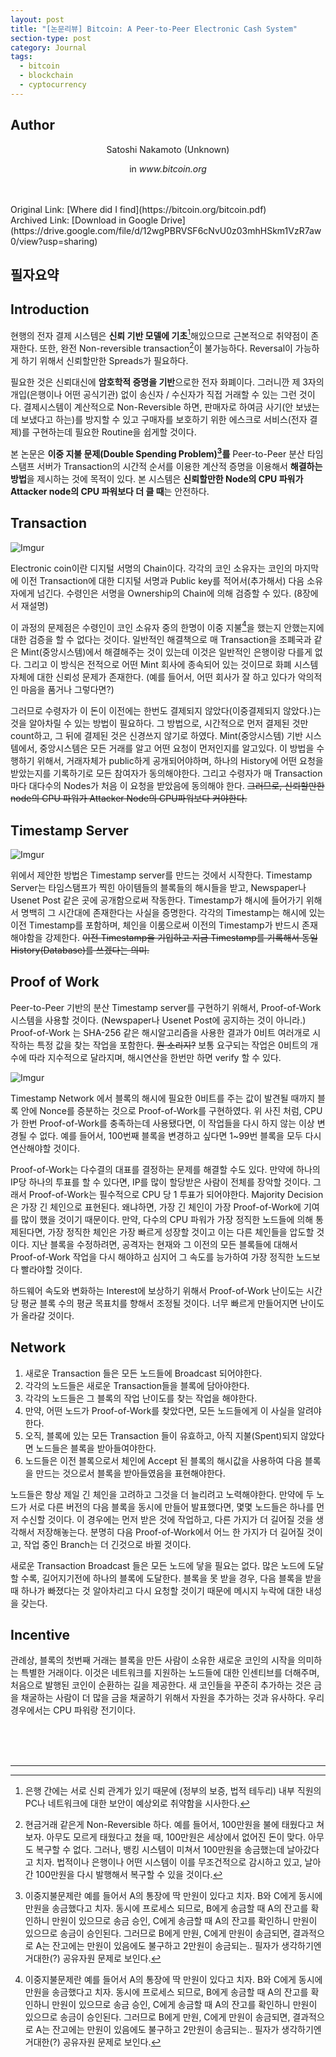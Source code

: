 ```yaml
---
layout: post
title: "[논문리뷰] Bitcoin: A Peer-to-Peer Electronic Cash System"
section-type: post
category: Journal
tags:
  - bitcoin
  - blockchain
  - cyptocurrency
---
```


## Author

<p style="text-align: center;">Satoshi Nakamoto (Unknown)</p>

<p style="text-align: center;">in <i>www.bitcoin.org</i></p>
<br><br>
Original Link: [Where did I find](https://bitcoin.org/bitcoin.pdf)<br>
Archived Link: [Download in Google Drive](https://drive.google.com/file/d/12wgPBRVSF6cNvU0z03mhHSkm1VzR7aw0/view?usp=sharing)

## 필자요약


## Introduction

현행의 전자 결제 시스템은 **신뢰 기반 모델에 기초**[^1]해있으므로 근본적으로 취약점이 존재한다. 또한, 완전 Non-reversible transaction[^2]이 불가능하다. Reversal이 가능하게 하기 위해서 신뢰할만한 Spreads가 필요하다.

필요한 것은 신뢰대신에 **암호학적 증명을 기반**으로한 전자 화폐이다. 그러니깐 제 3자의 개입(은행이나 어떤 공식기관) 없이 송신자 / 수신자가 직접 거래할 수 있는 그런 것이다. 결제시스템이 계산적으로 Non-Reversible 하면, 판매자로 하여금 사기(안 보냈는데 보냈다고 하는)를 방지할 수 있고 구매자를 보호하기 위한 에스크로 서비스(전자 결제)를 구현하는데 필요한 Routine을 쉽게할 것이다.

본 논문은 **이중 지불 문제(Double Spending Problem)[^3]를** Peer-to-Peer 분산 타임스탬프 서버가 Transaction의 시간적 순서를 이용한 계산적 증명을 이용해서 **해결하는 방법**을 제시하는 것에 목적이 있다. 본 시스템은 **신뢰할만한 Node의 CPU 파워가 Attacker node의 CPU 파워보다 더 클 때**는 안전하다.

## Transaction

![Imgur](https://i.imgur.com/jGUqPGp.png)

Electronic coin이란 디지털 서명의 Chain이다. 각각의 코인 소유자는 코인의 마지막에 이전 Transaction에 대한 디지털 서명과 Public key를 적어서(추가해서) 다음 소유자에게 넘긴다. 수령인은 서명을 Ownership의 Chain에 의해 검증할 수 있다. (8장에서 재설명)

이 과정의 문제점은 수령인이 코인 소유자 중의 한명이 이중 지불[^3]을 했는지 안했는지에 대한 검증을 할 수 없다는 것이다. 일반적인 해결책으로 매 Transaction을 조폐국과 같은 Mint(중앙시스템)에서 해결해주는 것이 있는데 이것은 일반적인 은행이랑 다를게 없다. 그리고 이 방식은 전적으로 어떤 Mint 회사에 종속되어 있는 것이므로 화폐 시스템 자체에 대한 신뢰성 문제가 존재한다. (예를 들어서, 어떤 회사가 잘 하고 있다가 악의적인 마음을 품거나 그렇다면?)

그러므로 수령자가 이 돈이 이전에는 한번도 결제되지 않았다(이중결제되지 않았다.)는 것을 알아차릴 수 있는 방법이 필요하다. 그 방법으로, 시간적으로 먼저 결제된 것만 count하고, 그 뒤에 결제된 것은 신경쓰지 않기로 하였다. Mint(중앙시스템) 기반 시스템에서, 중앙시스템은 모든 거래를 알고 어떤 요청이 먼저인지를 알고있다. 이 방법을 수행하기 위해서, 거래자체가 public하게 공개되어야하며, 하나의 History에 어떤 요청을 받았는지를 기록하기로 모든 참여자가 동의해야한다. 그리고 수령자가 매 Transaction 마다 대다수의 Nodes가 처음 이 요청을 받았음에 동의해야 한다. ~~그러므로, 신뢰할만한 node의 CPU 파워가 Attacker Node의 CPU파워보다 커야한다.~~

## Timestamp Server

![Imgur](https://i.imgur.com/kopbR8o.png)

위에서 제안한 방법은 Timestamp server를 만드는 것에서 시작한다. Timestamp Server는 타임스탬프가 찍힌 아이템들의 블록들의 해시들을 받고, Newspaper나 Usenet Post 같은 곳에 공개함으로써 작동한다. Timestamp가 해시에 들어가기 위해서 명백히 그 시간대에 존재한다는 사실을 증명한다. 각각의 Timestamp는 해시에 있는 이전 Timestamp를 포함하며, 체인을 이룸으로써 이전의 Timestamp가 반드시 존재해야함을 강제한다. ~~이전 Timestamp을 기입하고 지금 Timestamp를 기록해서 동일 History(Database)를 쓰겠다는 의미.~~

## Proof of Work

Peer-to-Peer 기반의 분산 Timestamp server를 구현하기 위해서, Proof-of-Work 시스템을 사용할 것이다. (Newspaper나 Usenet Post에 공지하는 것이 아니라.) Proof-of-Work 는 SHA-256 같은 해시알고리즘을 사용한 결과가 0비트 여러개로 시작하는 특정 값을 찾는 작업을 포함한다. ~~뭔 소리지?~~ 보통 요구되는 작업은 0비트의 개수에 따라 지수적으로 달라지며, 해시연산을 한번만 하면 verify 할 수 있다.

![Imgur](https://i.imgur.com/5NjSSkd.png)

Timestamp Network 에서 블록의 해시에 필요한 0비트를 주는 값이 발견될 때까지 블록 안에 Nonce를 증분하는 것으로 Proof-of-Work를 구현하였다. 위 사진 처럼, CPU가 한번 Proof-of-Work를 충족하는데 사용됐다면, 이 작업들을 다시 하지 않는 이상 변경될 수 없다. 예를 들어서, 100번째 블록을 변경하고 싶다면 1~99번 블록을 모두 다시 연산해야할 것이다.

Proof-of-Work는 다수결의 대표를 결정하는 문제를 해결할 수도 있다. 만약에 하나의 IP당 하나의 투표를 할 수 있다면, IP를 많이 할당받은 사람이 전체를 장악할 것이다. 그래서 Proof-of-Work는 필수적으로 CPU 당 1 투표가 되어야한다. Majority Decision은 가장 긴 체인으로 표현된다. 왜냐하면, 가장 긴 체인이 가장 Proof-of-Work에 기여를 많이 했을 것이기 때문이다. 만약, 다수의 CPU 파워가 가장 정직한 노드들에 의해 통제된다면, 가장 정직한 체인은 가장 빠르게 성장할 것이고 이는 다른 체인들을 압도할 것이다. 지난 블록을 수정하려면, 공격자는 현재와 그 이전의 모든 블록들에 대해서 Proof-of-Work 작업을 다시 해야하고 심지어 그 속도를 능가하여 가장 정직한 노드보다 빨라야할 것이다.

하드웨어 속도와 변화하는 Interest에 보상하기 위해서 Proof-of-Work 난이도는 시간당 평균 블록 수의 평균 목표치를 향해서 조정될 것이다. 너무 빠르게 만들어지면 난이도가 올라갈 것이다.

## Network

1. 새로운 Transaction 들은 모든 노드들에 Broadcast 되어야한다.
2. 각각의 노드들은 새로운 Transaction들을 블록에 담아야한다.
3. 각각의 노드들은 그 블록의 작업 난이도를 찾는 작업을 해야한다.
4. 만약, 어떤 노드가 Proof-of-Work를 찾았다면, 모든 노드들에게 이 사실을 알려야한다.
5. 오직, 블록에 있는 모든 Transaction 들이 유효하고, 아직 지불(Spent)되지 않았다면 노드들은 블록을 받아들여야한다.
6. 노드들은 이전 블록으로서 체인에 Accept 된 블록의 해시값을 사용하여 다음 블록을 만드는 것으로서 블록을 받아들였음을 표현해야한다.

노드들은 항상 제일 긴 체인을 고려하고 그것을 더 늘리려고 노력해야한다. 만약에 두 노드가 서로 다른 버전의 다음 블록을 동시에 만들어 발표했다면, 몇몇 노드들은 하나를 먼저 수신할 것이다. 이 경우에는 먼저 받은 것에 작업하고, 다른 가지가 더 길어질 것을 생각해서 저장해놓는다. 분명히 다음 Proof-of-Work에서 어느 한 가지가 더 길어질 것이고, 작업 중인 Branch는 더 긴것으로 바뀔 것이다.

새로운 Transaction Broadcast 들은 모든 노드에 닿을 필요는 없다. 많은 노드에 도달할 수록, 길어지기전에 하나의 블록에 도달한다. 블록을 못 받을 경우, 다음 블록을 받을 때 하나가 빠졌다는 것 알아차리고 다시 요청할 것이기 때문에 메시지 누락에 대한 내성을 갖는다.

## Incentive

관례상, 블록의 첫번째 거래는 블록을 만든 사람이 소유한 새로운 코인의 시작을 의미하는 특별한 거래이다. 이것은 네트워크를 지원하는 노드들에 대한 인센티브를 더해주며, 처음으로 발행된 코인이 순환하는 길을 제공한다. 새 코인들을 꾸준히 추가하는 것은 금을 채굴하는 사람이 더 많을 금을 채굴하기 위해서 자원을 추가하는 것과 유사하다. 우리 경우에서는 CPU 파워랑 전기이다.

<br>
<br>
<br>
<hr/>

[^1]: 은행 간에는 서로 신뢰 관계가 있기 때문에 (정부의 보증, 법적 테두리) 내부 직원의 PC나 네트워크에 대한 보안이 예상외로 취약함을 시사한다.

[^2]: 현금거래 같은게 Non-Reversible 하다. 예를 들어서, 100만원을 불에 태웠다고 쳐보자. 아무도 모르게 태웠다고 쳤을 때, 100만원은 세상에서 없어진 돈이 맞다. 아무도 복구할 수 없다. 그러나, 뱅킹 시스템이 미쳐서 100만원을 송금했는데 날아갔다고 치자. 법적이나 은행이나 어떤 시스템이 이를 무조건적으로 감시하고 있고, 날아간 100만원을 다시 발행해서 복구할 수 있을 것이다.

[^3]: 이중지불문제란 예를 들어서 A의 통장에 딱 만원이 있다고 치자. B와 C에게 동시에 만원을 송금했다고 치자. 동시에 프로세스 되므로, B에게 송금할 때 A의 잔고를 확인하니 만원이 있으므로 송금 승인, C에게 송금할 때 A의 잔고를 확인하니 만원이 있으므로 송금이 승인된다. 그러므로 B에게 만원, C에게 만원이 송금되면, 결과적으로 A는 잔고에는 만원이 있음에도 불구하고 2만원이 송금되는.. 필자가 생각하기엔 거대한(?) 공유자원 문제로 보인다.